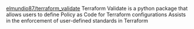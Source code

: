 
[elmundio87/terraform_validate](https://github.com/elmundio87/terraform_validate)
Terraform Validate is a python package that allows users to define Policy as Code for Terraform configurations
Assists in the enforcement of user-defined standards in Terraform
